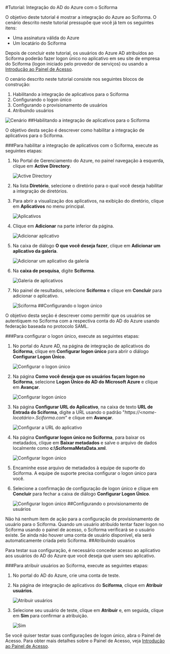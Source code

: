 <properties 
    pageTitle="Tutorial: Integração do AD do Azure com o Sciforma | Microsoft Azure" 
    description="Saiba como usar o Sciforma com o Active Directory do Azure para habilitar o logon único, provisionamento automatizado e muito mais!" 
    services="active-directory" 
    authors="markusvi"  
    documentationCenter="na" 
    manager="stevenpo"/>
<tags 
    ms.service="active-directory" 
    ms.devlang="na" 
    ms.topic="article" 
    ms.tgt_pltfrm="na" 
    ms.workload="identity" 
    ms.date="01/12/2016" 
    ms.author="markvi" />

#Tutorial: Integração do AD do Azure com o Sciforma
  
O objetivo deste tutorial é mostrar a integração do Azure ao Sciforma. O cenário descrito neste tutorial pressupõe que você já tem os seguintes itens:

-   Uma assinatura válida do Azure
-   Um locatário do Sciforma
  
Depois de concluir este tutorial, os usuários do Azure AD atribuídos ao Sciforma poderão fazer logon único no aplicativo em seu site de empresa do Sciforma (logon iniciado pelo provedor de serviços) ou usando a [Introdução ao Painel de Acesso](active-directory-saas-access-panel-introduction.md).
  
O cenário descrito neste tutorial consiste nos seguintes blocos de construção:

1.  Habilitando a integração de aplicativos para o Sciforma
2.  Configurando o logon único
3.  Configurando o provisionamento de usuários
4.  Atribuindo usuários

![Cenário](./media/active-directory-saas-sciforma-tutorial/IC777369.png "Cenário")
##Habilitando a integração de aplicativos para o Sciforma
  
O objetivo desta seção é descrever como habilitar a integração de aplicativos para o Sciforma.

###Para habilitar a integração de aplicativos com o Sciforma, execute as seguintes etapas:

1.  No Portal de Gerenciamento do Azure, no painel navegação à esquerda, clique em **Active Directory**.

    ![Active Directory](./media/active-directory-saas-sciforma-tutorial/IC700993.png "Active Directory")

2.  Na lista **Diretório**, selecione o diretório para o qual você deseja habilitar a integração de diretórios.

3.  Para abrir a visualização dos aplicativos, na exibição do diretório, clique em **Aplicativos** no menu principal.

    ![Aplicativos](./media/active-directory-saas-sciforma-tutorial/IC700994.png "Aplicativos")

4.  Clique em **Adicionar** na parte inferior da página.

    ![Adicionar aplicativo](./media/active-directory-saas-sciforma-tutorial/IC749321.png "Adicionar aplicativo")

5.  Na caixa de diálogo **O que você deseja fazer**, clique em **Adicionar um aplicativo da galeria**.

    ![Adicionar um aplicativo da galeria](./media/active-directory-saas-sciforma-tutorial/IC749322.png "Adicionar um aplicativo da galeria")

6.  Na **caixa de pesquisa**, digite **Sciforma**.

    ![Galeria de aplicativos](./media/active-directory-saas-sciforma-tutorial/IC777370.png "Galeria de aplicativos")

7.  No painel de resultados, selecione **Sciforma** e clique em **Concluir** para adicionar o aplicativo.

    ![Sciforma](./media/active-directory-saas-sciforma-tutorial/IC777371.png "Sciforma")
##Configurando o logon único
  
O objetivo desta seção é descrever como permitir que os usuários se autentiquem no Sciforma com a respectiva conta do AD do Azure usando federação baseada no protocolo SAML.

###Para configurar o logon único, execute as seguintes etapas:

1.  No portal do Azure AD, na página de integração de aplicativos do **Sciforma**, clique em **Configurar logon único** para abrir o diálogo **Configurar Logon Único**.

    ![Configurar o logon único](./media/active-directory-saas-sciforma-tutorial/IC777372.png "Configurar logon único")

2.  Na página **Como você deseja que os usuários façam logon no Sciforma**, selecione **Logon Único do AD do Microsoft Azure** e clique em **Avançar**.

    ![Configurar logon único](./media/active-directory-saas-sciforma-tutorial/IC777373.png "Configurar logon único")

3.  Na página **Configurar URL do Aplicativo**, na caixa de texto **URL de Entrada do Sciforma**, digite a URL usando o padrão "*https://\<nome-locatário>.Sciforma.com*" e clique em **Avançar**.

    ![Configurar a URL do aplicativo](./media/active-directory-saas-sciforma-tutorial/IC777374.png "Configurar a URL do aplicativo")

4.  Na página **Configurar logon único no Sciforma**, para baixar os metadados, clique em **Baixar metadados** e salve o arquivo de dados localmente como **c:\\SciformaMetaData.xml**.

    ![Configurar logon único](./media/active-directory-saas-sciforma-tutorial/IC777375.png "Configurar logon único")

5.  Encaminhe esse arquivo de metadados à equipe de suporte do Sciforma. A equipe de suporte precisa configurar o logon único para você.

6.  Selecione a confirmação de configuração de logon único e clique em **Concluir** para fechar a caixa de diálogo **Configurar Logon Único**.

    ![Configurar logon único](./media/active-directory-saas-sciforma-tutorial/IC777376.png "Configurar o logon único")
##Configurando o provisionamento de usuários
  
Não há nenhum item de ação para a configuração de provisionamento de usuário para o Sciforma. Quando um usuário atribuído tentar fazer logon no Sciforma usando o painel de acesso, o Sciforma verificará se o usuário existe. Se ainda não houver uma conta de usuário disponível, ela será automaticamente criada pelo Sciforma.
##Atribuindo usuários
  
Para testar sua configuração, é necessário conceder acesso ao aplicativo aos usuários do AD do Azure que você deseja que usem seu aplicativo.

###Para atribuir usuários ao Sciforma, execute as seguintes etapas:

1.  No portal do AD do Azure, crie uma conta de teste.

2.  Na página de integração de aplicativos do **Sciforma**, clique em **Atribuir usuários**.

    ![Atribuir usuários](./media/active-directory-saas-sciforma-tutorial/IC777377.png "Atribuir usuários")

3.  Selecione seu usuário de teste, clique em **Atribuir** e, em seguida, clique em **Sim** para confirmar a atribuição.

    ![Sim](./media/active-directory-saas-sciforma-tutorial/IC767830.png "Sim")
  
Se você quiser testar suas configurações de logon único, abra o Painel de Acesso. Para obter mais detalhes sobre o Painel de Acesso, veja [Introdução ao Painel de Acesso](active-directory-saas-access-panel-introduction.md).

<!---HONumber=AcomDC_0114_2016-->
